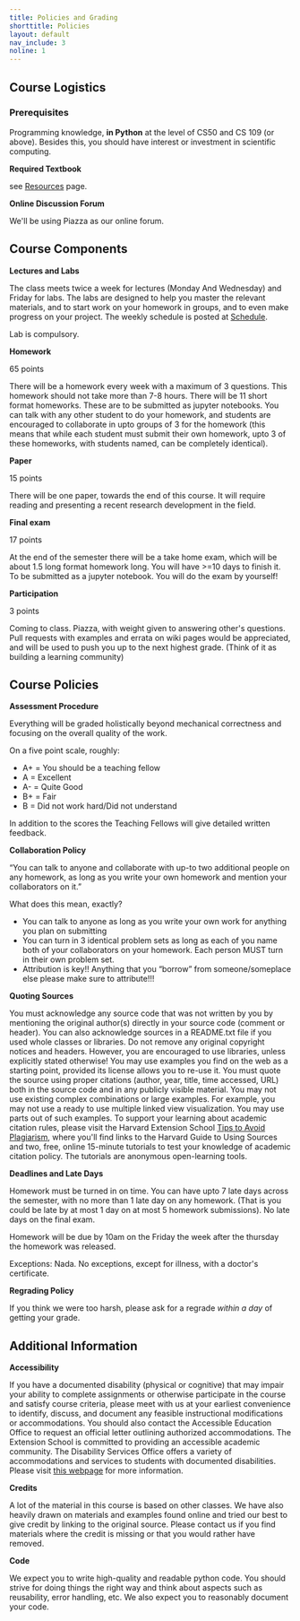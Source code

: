 ```yaml
---
title: Policies and Grading
shorttitle: Policies
layout: default
nav_include: 3
noline: 1
---
```


## Course Logistics

### Prerequisites

Programming knowledge, **in Python** at the level of CS50 and CS 109 (or above). Besides this, you should have interest or investment in scientific computing.

**Required Textbook**

see [Resources](/resources.html) page.

**Online Discussion Forum**

We'll be using Piazza as our online forum.

## Course Components

**Lectures and Labs**

The class meets twice a week for lectures (Monday And Wednesday) and Friday for  labs. The labs are designed to help you master the relevant materials, and to start work on your homework in groups, and to even make progress on your project.  The weekly schedule is posted at [Schedule](/schedule.html).

Lab is compulsory.

**Homework**

65 points

There will be a homework every week with a maximum of 3 questions. This homework should not take more than 7-8 hours. There will be 11 short format homeworks. These are to be submitted as jupyter notebooks. You can talk with any other student to do your homework, and students are encouraged to collaborate in upto groups of 3 for the homework (this means that while each student must submit their own homework, upto 3 of these homeworks, with students named, can be completely identical).

**Paper**

15 points

There will be one paper, towards the end of this course. It will require reading and presenting a recent research development in the field.

**Final exam**

17 points

At the end of the semester there will be a take home exam, which will be about 1.5 long format homework long. You will have >=10 days to finish it. To be submitted as a jupyter notebook. You will do the exam by yourself!

**Participation**

3 points

Coming to class. Piazza, with weight given to answering other's questions. Pull requests with examples and errata on wiki pages would be appreciated, and will be used to push you up to the next highest grade. (Think of it as building a learning community)

## Course Policies

**Assessment Procedure**

Everything will be graded holistically beyond mechanical correctness and focusing on the overall quality of the work.

On a five point scale, roughly:

- A+ = You should be a teaching fellow
- A = Excellent
- A- = Quite Good
- B+ = Fair
- B = Did not work hard/Did not understand

In addition to the scores the Teaching Fellows will give detailed written feedback.

**Collaboration Policy**

“You can talk to anyone and collaborate with up-to two additional people on any homework, as long as you write your own homework and mention your collaborators on it.”

What does this mean, exactly?


- You can talk to anyone as long as you write your own work for anything you plan on submitting
- You can turn in 3 identical problem sets as long as each of you name both of your collaborators on your homework. Each person MUST turn in their own problem set.
- Attribution is key!! Anything that you “borrow” from someone/someplace else please make sure to attribute!!!

**Quoting Sources**

You must acknowledge any source code that was not written by you by mentioning the original author(s) directly in your source code (comment or header). You can also acknowledge sources in a README.txt file if you used whole classes or libraries. Do not remove any original copyright notices and headers. However, you are encouraged to use libraries, unless explicitly stated otherwise! You may use examples you find on the web as a starting point, provided its license allows you to re-use it. You must quote the source using  proper citations (author, year, title, time accessed, URL) both in the source code and in any publicly visible material. You may not use existing complex combinations or large examples. For example, you may not use a ready to use multiple linked view visualization. You may use parts out of such examples. To support your learning about academic citation rules, please visit the Harvard Extension School [Tips to Avoid Plagiarism](www.extension.harvard.edu/resources-policies/resources/tips-avoid-plagiarism), where you'll find links to the Harvard Guide to Using Sources and two, free, online 15-minute tutorials to test your knowledge of academic citation policy. The tutorials are anonymous open-learning tools.



**Deadlines and Late Days**

Homework must be turned in on time. You can have upto 7 late days across the semester, with no more than 1 late day on any homework. (That is you could be late by at most 1 day on at most 5 homework submissions). No late days on the final exam.

Homework will be due by 10am on the Friday the week after the thursday the homework was released.

Exceptions: Nada. No exceptions, except for illness, with a doctor's certificate.

**Regrading Policy**

If you think we were too harsh, please ask for a regrade *within a day* of getting your grade.


## Additional Information

**Accessibility**

If you have a documented disability (physical or cognitive) that may impair your ability to complete assignments or otherwise participate in the course and satisfy course criteria, please meet with us at your earliest convenience to identify, discuss, and document any feasible instructional modifications or accommodations. You should also contact the Accessible Education Office to request an official letter outlining authorized accommodations. The Extension School is committed to providing an accessible academic community. The Disability Services Office offers a variety of accommodations and services to students with documented disabilities. Please visit [this webpage](www.extension.harvard.edu/resources-policies/resources/disability-services-accessibility) for more information.

**Credits**

A lot of the material in this course is based on other classes. We have also heavily drawn on materials and examples found online and tried our best to give credit by linking to the original source. Please contact us if you find materials where the credit is missing or that you would rather have removed.


**Code**

We expect you to write high-quality and readable python code. You should strive for doing things the right way and think about aspects such as reusability, error handling, etc. We also expect you to reasonably document your code.
